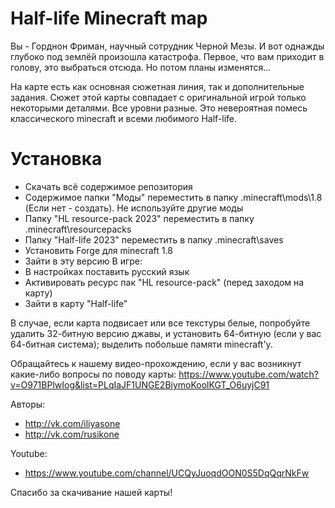 # Half-life Minecraft map
Вы - Горднон Фриман, научный сотрудник Черной Мезы. И вот однажды глубоко под землёй произошла катастрофа. Первое, что вам приходит в голову, это выбраться отсюда. Но потом планы изменятся...

На карте есть как основная сюжетная линия, так и дополнительные задания.
Сюжет этой карты совпадает с оригинальной игрой только некоторыми деталями. Все уровни разные. Это невероятная помесь классического minecraft и всеми любимого Half-life.
# Установка
- Скачать всё содержимое репозитория
- Содержимое папки "Моды" переместить в папку .minecraft\mods\1.8 (Если нет - создать). Не используйте другие моды
- Папку "HL resource-pack 2023" переместить в папку .minecraft\resourcepacks
- Папку "Half-life 2023" переместить в папку .minecraft\saves
- Установить Forge для minecraft 1.8
- Зайти в эту версию
В игре:
- В настройках поставить русский язык
- Активировать ресурс пак "HL resource-pack" (перед заходом на карту)
- Зайти в карту "Half-life"

В случае, если карта подвисает или все текстуры белые, попробуйте удалить 32-битную версию джавы, и установить 64-битную (если у вас 64-битная система); выделить побольше памяти minecraft'у.

Обращайтесь к нашему видео-прохождению, если у вас возникнут какие-либо вопросы по поводу карты:
https://www.youtube.com/watch?v=O971BPlwIog&list=PLqIaJF1UNGE2BiymoKoolKGT_O6uyjC91

Авторы:
- http://vk.com/iliyasone
- http://vk.com/rusikone

Youtube:
- https://www.youtube.com/channel/UCQyJuoqdOON0S5DqQqrNkFw

Спасибо за скачивание нашей карты!
